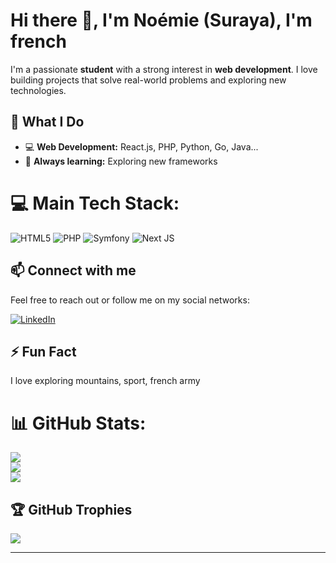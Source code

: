 # Hi there 👋, I'm Noémie (Suraya), I'm french

I'm a passionate **student** with a strong interest in **web development**. I love building projects that solve real-world problems and exploring new technologies.  

## 🔭 What I Do
- 💻 **Web Development:** React.js, PHP, Python, Go, Java...
- 🌱 **Always learning:** Exploring new frameworks


# 💻 Main Tech Stack:
![HTML5](https://img.shields.io/badge/html5-%23E34F26.svg?style=flat&logo=html5&logoColor=white) ![PHP](https://img.shields.io/badge/php-%23777BB4.svg?style=flat&logo=php&logoColor=white) ![Symfony](https://img.shields.io/badge/symfony-%23000000.svg?style=flat&logo=symfony&logoColor=white) ![Next JS](https://img.shields.io/badge/Next-black?style=flat&logo=next.js&logoColor=white) 

## 📫 Connect with me
Feel free to reach out or follow me on my social networks:  

[![LinkedIn](https://img.shields.io/badge/-LinkedIn-pink?style=for-the-badge&logo=linkedin)](https://www.linkedin.com/in/no%C3%A9mie-dublanc/)  

## ⚡ Fun Fact
I love exploring mountains, sport, french army 

# 📊 GitHub Stats:
![](https://github-readme-stats.vercel.app/api?username=nicoocaa&theme=dark&hide_border=false&include_all_commits=false&count_private=false)<br/>
![](https://github-readme-streak-stats.herokuapp.com/?user=nicoocaa&theme=dark&hide_border=false)<br/>
![](https://github-readme-stats.vercel.app/api/top-langs/?username=nicoocaa&theme=dark&hide_border=false&include_all_commits=false&count_private=false&layout=compact)

## 🏆 GitHub Trophies
![](https://github-profile-trophy.vercel.app/?username=nicoocaa&theme=radical&no-frame=false&no-bg=true&margin-w=4)

---
